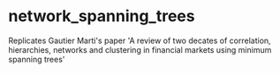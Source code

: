 # network_spanning_trees
Replicates Gautier Marti's paper 'A review of two decates of correlation,  hierarchies, networks and clustering in financial markets using minimum spanning trees'
